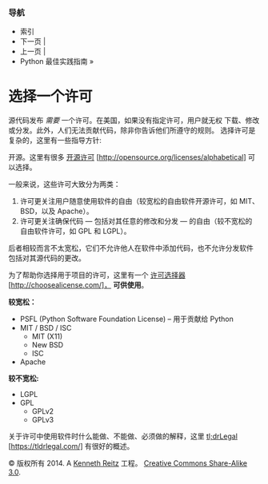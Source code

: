 ### 导航

*   索引
*   下一页 |
*   上一页 |
*   Python 最佳实践指南 »

# 选择一个许可

源代码发布 *需要* 一个许可。在美国，如果没有指定许可，用户就无权 下载、修改或分发。此外，人们无法贡献代码，除非你告诉他们所遵守的规则。 选择许可是复杂的，这里有一些指导方针:

开源。这里有很多 [开源许可](http://opensource.org/licenses/alphabetical) [http://opensource.org/licenses/alphabetical] 可以选择。

一般来说，这些许可大致分为两类：

1.  许可更关注用户随意使用软件的自由（较宽松的自由软件开源许可，如 MIT、 BSD，以及 Apache）。
2.  许可更关注确保代码 — 包括对其任意的修改和分发 — 的自由（较不宽松的 自由软件许可，如 GPL 和 LGPL）。

后者相较而言不太宽松，它们不允许他人在软件中添加代码，也不允许分发软件 包括对其源代码的更改。

为了帮助你选择用于项目的许可，这里有一个 [许可选择器](http://choosealicense.com/) [http://choosealicense.com/]， **可供使用**。

**较宽松：**

*   PSFL (Python Software Foundation License) – 用于贡献给 Python
*   MIT / BSD / ISC
    *   MIT (X11)
    *   New BSD
    *   ISC
*   Apache

**较不宽松:**

*   LGPL
*   GPL
    *   GPLv2
    *   GPLv3

关于许可中使用软件时什么能做、不能做、必须做的解释，这里 [tl;drLegal](https://tldrlegal.com/) [https://tldrlegal.com/] 有很好的概述。

© 版权所有 2014\. A <a href="http://kennethreitz.com/pages/open-projects.html">Kenneth Reitz</a> 工程。 <a href="http://creativecommons.org/licenses/by-nc-sa/3.0/"> Creative Commons Share-Alike 3.0</a>.